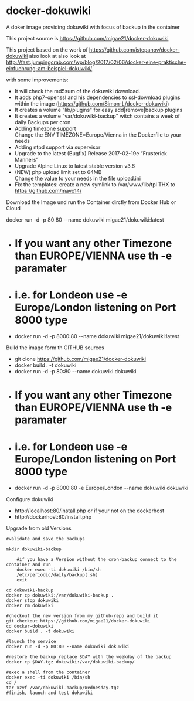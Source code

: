 # docker-dokuwiki
A doker image providing dokuwiki with focus of backup in the container 

This project source is https://github.com/migae21/docker-dokuwiki

This project based on the work of https://github.com/istepanov/docker-dokuwiki also look at 
also look at http://fast.jumpingcrab.com/wp/blog/2017/02/06/docker-eine-praktische-einfuehrung-am-beispiel-dokuwiki/

with some improvements:
  * It will check the md5sum of the dokuwiki download.
  * It adds php7-openssl and his dependencies to ssl-download plugins within the image (https://github.com/Simon-L/docker-dokuwiki)
  * It creates a volume "lib/plugins" for easy add|remove|backup plugins
  * It creates a volume "var/dokuwiki-backup" witch contains a week of daily Backups per cron
  * Adding timezone support \
    Change the ENV TIMEZONE=Europe/Vienna in the Dockerfile to your needs
  * Adding ntpd support via supervisor
  * Upgrade to the latest (Bugfix) Release 2017-02-19e “Frusterick Manners”
  * Upgrade Alpine Linux to latest stable version v3.6
  * (NEW) php upload limit set to 64MB \
    Change the value to your needs in the file upload.ini
  * Fix the templates: create a new symlink to /var/www/lib/tpl  THX to https://github.com/mavx14/

Download the Image und run the Container dirctly from Docker Hub or Cloud

  docker run -d -p 80:80 --name dokuwiki migae21/dokuwiki:latest
  * # If you want any other Timezone than EUROPE/VIENNA use th -e paramater
  * # i.e. for Londeon use -e Europe/London listening on Port 8000 type
  * docker run -d -p 8000:80 --name dokuwiki migae21/dokuwiki:latest


Build the image form th GITHUB sources

  * git clone https://github.com/migae21/docker-dokuwiki
  * docker build . -t dokuwiki
  * docker run -d -p 80:80 --name dokuwiki dokuwiki
  * # If you want any other Timezone than EUROPE/VIENNA use th -e paramater
  * # i.e. for Londeon use -e Europe/London listening on Port 8000 type
  * docker run -d -p 8000:80 -e Europe/London --name dokuwiki dokuwiki 

Configure dokuwiki

  * http://localhost:80/install.php
    or if your not on the dockerhost
  * http://dockerhost:80/install.php

Upgrade from old Versions
```
#validate and save the backups

mkdir dokuwiki-backup

    #if you have a Version without the cron-backup connect to the container and run 
    docker exec -ti dokuwiki /bin/sh
    /etc/periodic/daily/backup(.sh)   
    exit

cd dokuwiki-backup
docker cp dokuwiki:/var/dokuwiki-backup .
docker stop dokuwiki
docker rm dokuwiki

#checkout the new version from my github-repo and build it
git checkout https://github.com/migae21/docker-dokuwiki
cd docker-dokuwiki
docker build . -t dokuwiki

#launch the service
docker run -d -p 80:80 --name dokuwiki dokuwiki

#restore the backup replace $DAY with the weekday of the backup
docker cp $DAY.tgz dokuwiki:/var/dokuwiki-backup/

#exec a shell from the container
docker exec -ti dokuwiki /bin/sh
cd /
tar xzvf /var/dokuwiki-backup/Wednesday.tgz
#finish, launch and test dokuwiki

```

